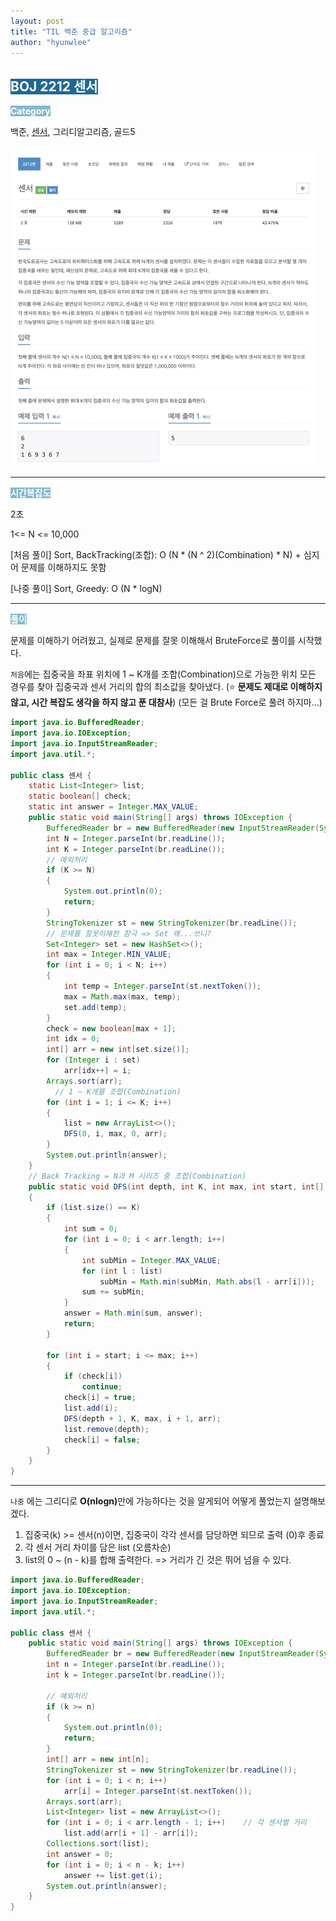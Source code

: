 ```yaml
---
layout: post
title: "TIL 백준 중급 알고리즘"
author: "hyunwlee"
---
```


## <span style="background-color:#1D6A96; color:white">BOJ 2212 센서</span>

<span style="background-color:#85B8CB; color:white"><strong>Category</strong></span>

백준, [센서](https://www.acmicpc.net/problem/2212), 그리디알고리즘, 골드5

<img src="https://github.com/hyunwlee-dev/TIL/blob/6a77d0123737c627f97865cbd69789e70f7d8528/images/boj2212sensor.png?raw=true" style="zoom:50%;" />  


---

<span style="background-color:#85B8CB; color:white"><strong> 시간복잡도</strong></span>

2초  

1<= N <= 10,000  

[처음 풀이] Sort, BackTracking(조합): O (N * (N ^ 2)(Combination) * N) + 심지어 문제를 이해하지도 못함  

[나중 풀이] Sort, Greedy: O (N * logN)  

---

<span style="background-color:#85B8CB; color:white"><strong> 풀이 </strong></span>

문제를 이해하기 어려웠고, 실제로 문제를 잘못 이해해서 BruteForce로 풀이를 시작했다.  


`처음`에는 집중국을 좌표 위치에 1 ~ K개를 조합(Combination)으로 가능한 위치 모든 경우를 찾아 집중국과 센서 거리의 합의 최소값을 찾아냈다. (⭐️ <strong>문제도 제대로 이해하지 않고, 시간 복잡도 생각을 하지 않고 푼 대참사</strong>) (모든 걸 Brute Force로 풀려 하지마...)  

```java
import java.io.BufferedReader;
import java.io.IOException;
import java.io.InputStreamReader;
import java.util.*;

public class 센서 {
    static List<Integer> list;
    static boolean[] check;
    static int answer = Integer.MAX_VALUE;
    public static void main(String[] args) throws IOException {
        BufferedReader br = new BufferedReader(new InputStreamReader(System.in));
        int N = Integer.parseInt(br.readLine());
        int K = Integer.parseInt(br.readLine());
        // 예외처리
        if (K >= N)
        {
            System.out.println(0);
            return;
        }
        StringTokenizer st = new StringTokenizer(br.readLine());
        // 문제를 잘못이해한 참극 => Set 왜...쓰니?
        Set<Integer> set = new HashSet<>();
        int max = Integer.MIN_VALUE;
        for (int i = 0; i < N; i++)
        {
            int temp = Integer.parseInt(st.nextToken());
            max = Math.max(max, temp);
            set.add(temp);
        }
        check = new boolean[max + 1];
        int idx = 0;
        int[] arr = new int[set.size()];
        for (Integer i : set)
            arr[idx++] = i;
        Arrays.sort(arr);
	      // 1 ~ K개를 조합(Combination)
        for (int i = 1; i <= K; i++)
        {
            list = new ArrayList<>();
            DFS(0, i, max, 0, arr);
        }
        System.out.println(answer);
    }
    // Back Tracking = N과 M 시리즈 중 조합(Combination)
    public static void DFS(int depth, int K, int max, int start, int[] arr)
    {
        if (list.size() == K)
        {
            int sum = 0;
            for (int i = 0; i < arr.length; i++)
            {
                int subMin = Integer.MAX_VALUE;
                for (int l : list)
                    subMin = Math.min(subMin, Math.abs(l - arr[i]));
                sum += subMin;
            }
            answer = Math.min(sum, answer);
            return;
        }

        for (int i = start; i <= max; i++)
        {
            if (check[i])
                continue;
            check[i] = true;
            list.add(i);
            DFS(depth + 1, K, max, i + 1, arr);
            list.remove(depth);
            check[i] = false;
        }
    }
}
```

---


`나중` 에는 그리디로 <strong>O(nlogn)</strong>만에 가능하다는 것을 알게되어 어떻게 풀었는지 설명해보겠다.

1. 집중국(k) >= 센서(n)이면, 집중국이 각각 센서를 담당하면 되므로 출력 (0)후 종료
2. 각 센서 거리 차이를 담은 list (오름차순)
3. list의 0 ~ (n - k)를 합해 출력한다. => 거리가 긴 것은 뛰어 넘을 수 있다.

```java
import java.io.BufferedReader;
import java.io.IOException;
import java.io.InputStreamReader;
import java.util.*;

public class 센서 {
    public static void main(String[] args) throws IOException {
        BufferedReader br = new BufferedReader(new InputStreamReader(System.in));
        int n = Integer.parseInt(br.readLine());
        int k = Integer.parseInt(br.readLine());

        // 예외처리
        if (k >= n)
        {
            System.out.println(0);
            return;
        }
        int[] arr = new int[n];
        StringTokenizer st = new StringTokenizer(br.readLine());
        for (int i = 0; i < n; i++)
            arr[i] = Integer.parseInt(st.nextToken());
        Arrays.sort(arr);
        List<Integer> list = new ArrayList<>();
        for (int i = 0; i < arr.length - 1; i++)    // 각 센서별 거리
            list.add(arr[i + 1] - arr[i]);
        Collections.sort(list);
        int answer = 0;
        for (int i = 0; i < n - k; i++)
            answer += list.get(i);
        System.out.println(answer);
    }
}
```

















